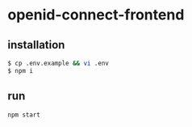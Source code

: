 # openid-connect-frontend

## installation

```sh
$ cp .env.example && vi .env
$ npm i
```

## run

```sh
npm start
```